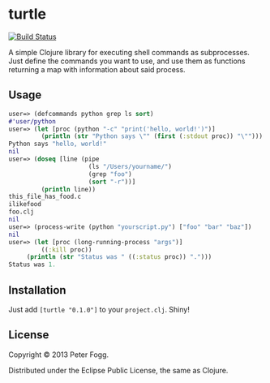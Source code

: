 # turtle

[![Build Status](https://travis-ci.org/peter-fogg/turtle.png)](https://travis-ci.org/peter-fogg/turtle)

A simple Clojure library for executing shell commands as subprocesses. Just define the commands you want to use, and use them as functions returning a map with information about said process.

## Usage

```clj
user=> (defcommands python grep ls sort)
#'user/python
user=> (let [proc (python "-c" "print('hello, world!')")]
         (println (str "Python says \"" (first (:stdout proc)) "\"")))
Python says "hello, world!"
nil
user=> (doseq [line (pipe 
                      (ls "/Users/yourname/")
                      (grep "foo")
                      (sort "-r"))]
         (println line))
this_file_has_food.c
ilikefood
foo.clj
nil
user=> (process-write (python "yourscript.py") ["foo" "bar" "baz"])
nil
user=> (let [proc (long-running-process "args")]
         ((:kill proc))
	 (println (str "Status was " ((:status proc)) ".")))
Status was 1.
```

## Installation
Just add `[turtle "0.1.0"]` to your `project.clj`. Shiny!

## License

Copyright © 2013 Peter Fogg.

Distributed under the Eclipse Public License, the same as Clojure.
